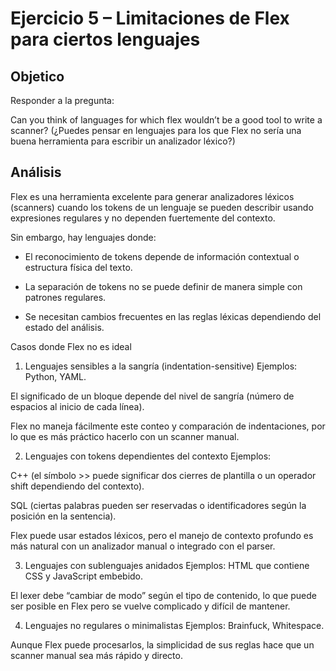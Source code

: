 # Ejercicio 5 – Limitaciones de Flex para ciertos lenguajes

## Objetico 

Responder a la pregunta:

Can you think of languages for which flex wouldn’t be a good tool to write a scanner?
(¿Puedes pensar en lenguajes para los que Flex no sería una buena herramienta para escribir un analizador léxico?)

 ## Análisis

Flex es una herramienta excelente para generar analizadores léxicos (scanners) cuando los tokens de un lenguaje se pueden describir usando expresiones regulares y no dependen fuertemente del contexto.

Sin embargo, hay lenguajes donde:

- El reconocimiento de tokens depende de información contextual o estructura física del texto.

- La separación de tokens no se puede definir de manera simple con patrones regulares.

- Se necesitan cambios frecuentes en las reglas léxicas dependiendo del estado del análisis.

 Casos donde Flex no es ideal
1. Lenguajes sensibles a la sangría (indentation-sensitive)
Ejemplos: Python, YAML.

El significado de un bloque depende del nivel de sangría (número de espacios al inicio de cada línea).

Flex no maneja fácilmente este conteo y comparación de indentaciones, por lo que es más práctico hacerlo con un scanner manual.

2. Lenguajes con tokens dependientes del contexto
Ejemplos:

C++ (el símbolo >> puede significar dos cierres de plantilla o un operador shift dependiendo del contexto).

SQL (ciertas palabras pueden ser reservadas o identificadores según la posición en la sentencia).

Flex puede usar estados léxicos, pero el manejo de contexto profundo es más natural con un analizador manual o integrado con el parser.

3. Lenguajes con sublenguajes anidados
Ejemplos: HTML que contiene CSS y JavaScript embebido.

El lexer debe “cambiar de modo” según el tipo de contenido, lo que puede ser posible en Flex pero se vuelve complicado y difícil de mantener.

4. Lenguajes no regulares o minimalistas
Ejemplos: Brainfuck, Whitespace.

Aunque Flex puede procesarlos, la simplicidad de sus reglas hace que un scanner manual sea más rápido y directo.
